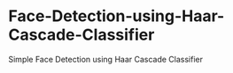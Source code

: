 # Face-Detection-using-Haar-Cascade-Classifier
Simple Face Detection using Haar Cascade Classifier 
